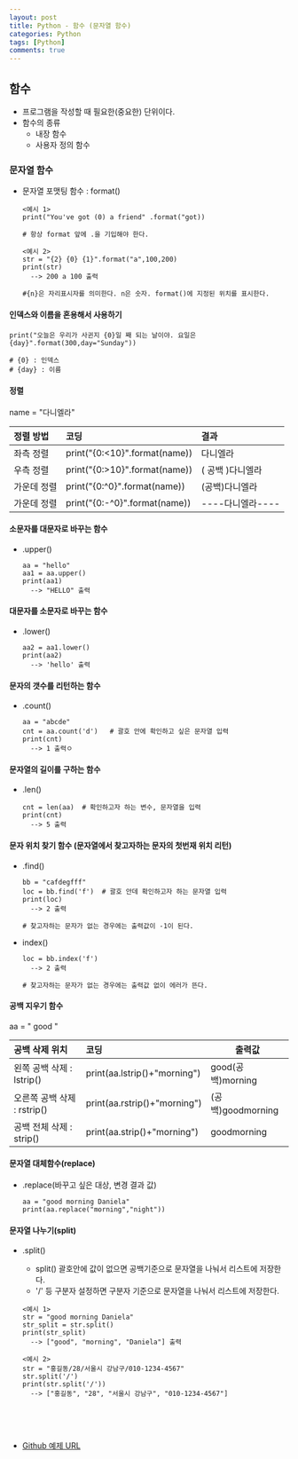 ```yaml
---
layout: post
title: Python - 함수 (문자열 함수)
categories: Python
tags: [Python]
comments: true
---
```




## 함수

- 프로그램을 작성할 때 필요한(중요한) 단위이다.
- 함수의 종류
  - 내장 함수
  - 사용자 정의 함수

### 문자열 함수

- 문자열 포맷팅 함수 : format()

  ```
  <예시 1>
  print("You've got (0) a friend" .format("got))

  # 항상 format 앞에 .을 기입해야 한다.
  ```

  ```
  <예시 2>
  str = "{2} {0} {1}".format("a",100,200)
  print(str)
  	--> 200 a 100 출력

  #{n}은 자리표시자를 의미한다. n은 숫자. format()에 지정된 위치를 표시한다.
  ```

#### 인덱스와 이름을 혼용해서 사용하기

```
print("오늘은 우리가 사귄지 {0}일 째 되는 날이야. 요일은 {day}".format(300,day="Sunday"))

# {0} : 인덱스
# {day} : 이름
```



#### 정렬

name = "다니엘라"

| 정렬 방법   | 코딩                          | 결과                 |
| :---------- | :---------------------------- | :------------------- |
| 좌측 정렬   | print("{0:<10}".format(name)) | 다니엘라             |
| 우측 정렬   | print("{0:>10}".format(name)) | (   공백   )다니엘라 |
| 가운데 정렬 | print("{0:^0}".format(name))  | (공백)다니엘라       |
| 가운데 정렬 | print("{0:-^0}".format(name)) | ----다니엘라----     |



#### 소문자를 대문자로 바꾸는 함수

- .upper()

  ```
  aa = "hello"
  aa1 = aa.upper()
  print(aa1)
  	--> "HELLO" 출력
  ```

#### 대문자를 소문자로 바꾸는 함수

- .lower()

  ```
  aa2 = aa1.lower()
  print(aa2)
  	--> 'hello' 출력
  ```

#### 문자의 갯수를 리턴하는 함수

- .count()

  ```
  aa = "abcde"
  cnt = aa.count('d')   # 괄호 안에 확인하고 싶은 문자열 입력
  print(cnt)
  	--> 1 출력ㅇ
  ```

#### 문자열의 길이를 구하는 함수

- .len()

  ```
  cnt = len(aa)  # 확인하고자 하는 변수, 문자열을 입력
  print(cnt)
  	--> 5 출력
  ```

#### 문자 위치 찾기 함수 (문자열에서 찾고자하는 문자의 첫번재 위치 리턴)

- .find()

  ```
  bb = "cafdegfff"
  loc = bb.find('f')  # 괄호 안데 확인하고자 하는 문자열 입력
  print(loc)
  	--> 2 출력

  # 찾고자하는 문자가 없는 경우에는 출력값이 -1이 된다.
  ```

- index()

  ```
  loc = bb.index('f')
  	--> 2 출력

  # 찾고자하는 문자가 없는 경우에는 출력값 없이 에러가 뜬다.
  ```

#### 공백 지우기 함수

aa = "	good	"

| 공백 삭제 위치              | 코딩                         | 출력값            |
| :-------------------------- | :--------------------------- | ----------------- |
| 왼쪽 공백 삭제 : lstrip()   | print(aa.lstrip()+"morning") | good(공백)morning |
| 오른쪽 공백 삭제 : rstrip() | print(aa.rstrip()+"morning") | (공백)goodmorning |
| 공백 전체 삭제 : strip()    | print(aa.strip()+"morning")  | goodmorning       |

#### 문자열 대체함수(replace)

- .replace(바꾸고 싶은 대상, 변경 결과 값)

  ```
  aa = "good morning Daniela"
  print(aa.replace("morning","night"))
  ```

#### 문자열 나누기(split)

- .split()

  - split() 괄호안에 값이 없으면 공백기준으로 문자열을 나눠서 리스트에 저장한다.
  - '/' 등 구분자 설정하면 구분자 기준으로 문자열을 나눠서 리스트에 저장한다.

  ```
  <예시 1>
  str = "good morning Daniela"
  str_split = str.split()
  print(str_split) 
  	--> ["good", "morning", "Daniela"] 출력

  <예시 2>
  str = "홍길동/28/서울시 강남구/010-1234-4567"
  str.split('/')
  print(str.split('/'))
  	--> ["홍길동", "28", "서울시 강남구", "010-1234-4567"]
  ```

  ​

  ​

- [Github 예제 URL](https://github.com/DongmeeKim/Python-Study/blob/master/fucntion/function.py)

  ​